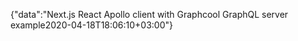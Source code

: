{"data":"Next.js React Apollo client with Graphcool GraphQL server example2020-04-18T18:06:10+03:00"}
